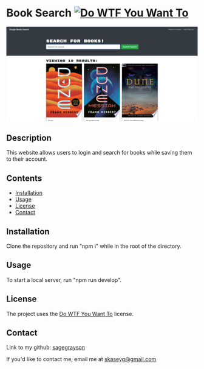 
# Book Search [![Do WTF You Want To](https://img.shields.io/badge/License-WTFPL-brightgreen.svg)](http://www.wtfpl.net/)

![screenshot](assets/screenshot.png)

## Description

This website allows users to login and search for books while saving them to their account.

## Contents
- [Installation](#installation)
- [Usage](#usage)
- [License](#license)
- [Contact](#contact)

## Installation
Clone the repository and run "npm i" while in the root of the directory.

## Usage
To start a local server, run "npm run develop".

## License
The project uses the [Do WTF You Want To](http://www.wtfpl.net/) license.

## Contact
Link to my github: [sagegrayson](https://github.com/sagegrayson)

If you'd like to contact me, email me at [skaseyg@gmail.com](mailto:skaseyg@gmail.com)
